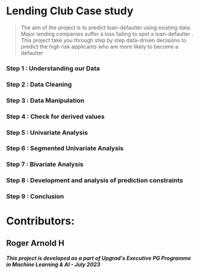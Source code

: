 # Lending Club Case study
> The aim of the project is to predict loan-defaulter using existing data.
> Major lending companies suffer a loss failing to spot a loan-defaulter .
> This project take you through step by step data-driven decisions to predict the high risk applicants who are more likely to become a defaulter

### Step 1 : Understanding our Data
### Step 2 : Data Cleaning
### Step 3 : Data Manipulation
### Step 4 : Check for derived values
### Step 5 : Univariate Analysis
### Step 6 : Segmented Univariate Analysis
### Step 7 : Bivariate Analysis
### Step 8 : Development and analysis of prediction constraints
### Step 9 : Conclusion

# Contributors:
## Roger Arnold H

##### This project is developed as a part of Upgrad's Executive PG Programme in Machine Learning & AI - July 2023